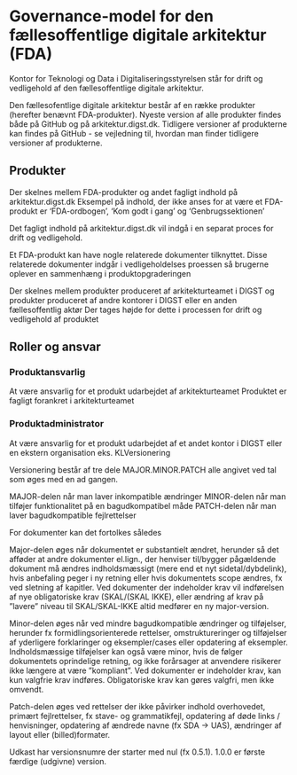 # Governance-model for den fællesoffentlige digitale arkitektur (FDA)

Kontor for Teknologi og Data i Digitaliseringsstyrelsen står for drift og vedligehold af den fællesoffentlige digitale arkitektur.

Den fællesofentlige digitale arkitektur består af en række produkter (herefter benævnt FDA-produkter). Nyeste version af alle produkter findes både på GitHub og på arkitektur.digst.dk. Tidligere versioner af produkterne kan findes på GitHub - se vejledning til, hvordan man finder tidligere versioner af produkterne.

## Produkter

Der skelnes mellem FDA-produkter og andet fagligt indhold på arkitektur.digst.dk
Eksempel på indhold, der ikke anses for at være et FDA-produkt er ‘FDA-ordbogen’, ‘Kom godt i gang’ og ‘Genbrugssektionen’

Det fagligt indhold på arkitektur.digst.dk vil indgå i en separat proces for drift og vedligehold. 

Et FDA-produkt kan have nogle relaterede dokumenter tilknyttet.
Disse relaterede dokumenter indgår i vedligeholdelses proessen så brugerne oplever en sammenhæng i produktopgraderingen

Der skelnes mellem produkter produceret af arkitekturteamet i DIGST og produkter produceret af andre kontorer i DIGST eller en anden fællesoffentlig aktør
Der tages højde for dette i processen for drift og vedligehold af produktet

## Roller og ansvar

### Produktansvarlig

At være ansvarlig for et produkt udarbejdet af arkitekturteamet
Produktet er fagligt forankret i arkitekturteamet

### Produktadministrator

At være ansvarlig for et produkt udarbejdet af et andet kontor i DIGST eller en ekstern organisation eks. KLVersionering

Versionering består af tre dele MAJOR.MINOR.PATCH alle angivet ved tal som øges med en ad gangen.

MAJOR-delen når man laver inkompatible ændringer
MINOR-delen når man tilføjer funktionalitet på en bagudkompatibel måde
PATCH-delen når man laver bagudkompatible fejlrettelser

For dokumenter kan det fortolkes således

Major-delen øges når dokumentet er substantielt ændret, herunder så det afføder at andre dokumenter el.lign., der henviser til/bygger pågældende dokument må ændres indholdsmæssigt (mere end et nyt sidetal/dybdelink), hvis anbefaling peger i ny retning eller hvis dokumentets scope ændres, fx ved sletning af kapitler. Ved dokumenter der indeholder krav vil indførelsen af nye obligatoriske krav (SKAL/(SKAL IKKE), eller ændring af krav på ”lavere” niveau til SKAL/SKAL-IKKE altid medfører en ny major-version.

Minor-delen øges når ved mindre bagudkompatible ændringer og tilføjelser, herunder fx formidlingsorienterede rettelser, omstruktureringer og tilføjelser af yderligere forklaringer og eksempler/cases eller opdatering af eksempler. Indholdsmæssige tilføjelser kan også være minor, hvis de følger dokumentets oprindelige retning, og ikke forårsager at anvendere risikerer ikke længere at være ”kompliant”. Ved dokumenter er indeholder krav, kan kun valgfrie krav indføres. Obligatoriske krav kan gøres valgfri, men ikke omvendt.

Patch-delen øges ved rettelser der ikke påvirker indhold overhovedet, primært fejlrettelser, fx stave- og grammatikfejl, opdatering af døde links / henvisninger, opdatering af ændrede navne (fx SDA -> UAS), ændringer af layout eller (billed)formater.

Udkast har versionsnumre der starter med nul (fx 0.5.1). 1.0.0 er første færdige (udgivne) version.

## 
